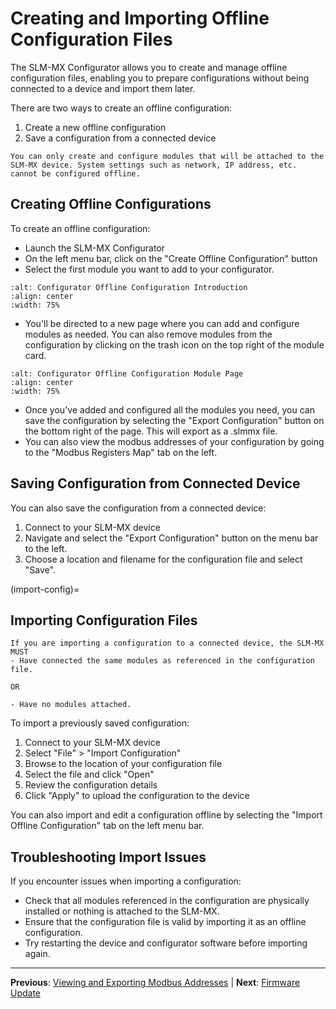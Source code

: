 # Creating and Importing Offline Configuration Files

The SLM-MX Configurator allows you to create and manage offline configuration files, enabling you to prepare configurations without being connected to a device and import them later.

There are two ways to create an offline configuration:

1. Create a new offline configuration
2. Save a configuration from a connected device

```{warning}
You can only create and configure modules that will be attached to the SLM-MX device. System settings such as network, IP address, etc. cannot be configured offline.
```

## Creating Offline Configurations

To create an offline configuration:

- Launch the SLM-MX Configurator
- On the left menu bar, click on the "Create Offline Configuration" button
- Select the first module you want to add to your configurator.
```{figure} /images/configurator/offlineConfigIntroPage.png
:alt: Configurator Offline Configuration Introduction
:align: center
:width: 75%
```
- You'll be directed to a new page where you can add and configure modules as needed. You can also remove modules from the configuration by clicking on the trash icon on the top right of the module card.
```{figure} /images/configurator/offlineConfigModulePage.png
:alt: Configurator Offline Configuration Module Page
:align: center
:width: 75%
```
- Once you've added and configured all the modules you need, you can save the configuration by selecting the "Export Configuration" button on the bottom right of the page. This will export as a .slmmx file.
- You can also view the modbus addresses of your configuration by going to the "Modbus Registers Map" tab on the left.

## Saving Configuration from Connected Device

You can also save the configuration from a connected device:

1. Connect to your SLM-MX device
2. Navigate and select the "Export Configuration" button on the menu bar to the left.
3. Choose a location and filename for the configuration file and select "Save".

(import-config)=
## Importing Configuration Files
```{note}
If you are importing a configuration to a connected device, the SLM-MX MUST
- Have connected the same modules as referenced in the configuration file.

OR

- Have no modules attached. 
```
To import a previously saved configuration:

1. Connect to your SLM-MX device
2. Select "File" > "Import Configuration"
3. Browse to the location of your configuration file
4. Select the file and click "Open"
5. Review the configuration details
6. Click "Apply" to upload the configuration to the device

You can also import and edit a configuration offline by selecting the "Import Offline Configuration" tab on the left menu bar.

## Troubleshooting Import Issues

If you encounter issues when importing a configuration:

- Check that all modules referenced in the configuration are physically installed or nothing is attached to the SLM-MX.
- Ensure that the configuration file is valid by importing it as an offline configuration.
- Try restarting the device and configurator software before importing again.

---

**Previous**: [Viewing and Exporting Modbus Addresses](modbus-addresses) | **Next**: [Firmware Update](firmware-update) 